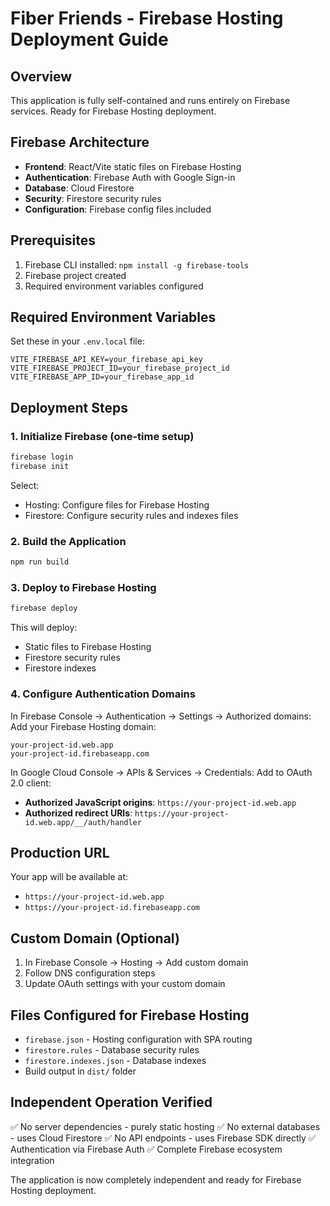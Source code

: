 # Fiber Friends - Firebase Hosting Deployment Guide

## Overview
This application is fully self-contained and runs entirely on Firebase services. Ready for Firebase Hosting deployment.

## Firebase Architecture
- **Frontend**: React/Vite static files on Firebase Hosting
- **Authentication**: Firebase Auth with Google Sign-in
- **Database**: Cloud Firestore
- **Security**: Firestore security rules
- **Configuration**: Firebase config files included

## Prerequisites
1. Firebase CLI installed: `npm install -g firebase-tools`
2. Firebase project created
3. Required environment variables configured

## Required Environment Variables
Set these in your `.env.local` file:

```env
VITE_FIREBASE_API_KEY=your_firebase_api_key
VITE_FIREBASE_PROJECT_ID=your_firebase_project_id
VITE_FIREBASE_APP_ID=your_firebase_app_id
```

## Deployment Steps

### 1. Initialize Firebase (one-time setup)
```bash
firebase login
firebase init
```
Select:
- Hosting: Configure files for Firebase Hosting
- Firestore: Configure security rules and indexes files

### 2. Build the Application
```bash
npm run build
```

### 3. Deploy to Firebase Hosting
```bash
firebase deploy
```

This will deploy:
- Static files to Firebase Hosting
- Firestore security rules
- Firestore indexes

### 4. Configure Authentication Domains
In Firebase Console → Authentication → Settings → Authorized domains:
Add your Firebase Hosting domain:
```
your-project-id.web.app
your-project-id.firebaseapp.com
```

In Google Cloud Console → APIs & Services → Credentials:
Add to OAuth 2.0 client:
- **Authorized JavaScript origins**: `https://your-project-id.web.app`
- **Authorized redirect URIs**: `https://your-project-id.web.app/__/auth/handler`

## Production URL
Your app will be available at:
- `https://your-project-id.web.app`
- `https://your-project-id.firebaseapp.com`

## Custom Domain (Optional)
1. In Firebase Console → Hosting → Add custom domain
2. Follow DNS configuration steps
3. Update OAuth settings with your custom domain

## Files Configured for Firebase Hosting
- `firebase.json` - Hosting configuration with SPA routing
- `firestore.rules` - Database security rules
- `firestore.indexes.json` - Database indexes
- Build output in `dist/` folder

## Independent Operation Verified
✅ No server dependencies - purely static hosting
✅ No external databases - uses Cloud Firestore
✅ No API endpoints - uses Firebase SDK directly
✅ Authentication via Firebase Auth
✅ Complete Firebase ecosystem integration

The application is now completely independent and ready for Firebase Hosting deployment.